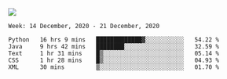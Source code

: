 <!--
**Mat2ja/Mat2ja** is a ✨ _special_ ✨ repository because its `README.md` (this file) appears on your GitHub profile.

Here are some ideas to get you started:

- 🔭 I’m currently working on ...
- 🌱 I’m currently learning ...
- 👯 I’m looking to collaborate on ...
- 🤔 I’m looking for help with ...
- 💬 Ask me about ...
- 📫 How to reach me: ...
- 😄 Pronouns: ...
- ⚡ Fun fact: ...
-->

<img src='https://media.giphy.com/media/xT9IgG50Fb7Mi0prBC/giphy.gif'>

<!--START_SECTION:waka-->
```text
Week: 14 December, 2020 - 21 December, 2020

Python   16 hrs 9 mins   █████████████▓░░░░░░░░░░░   54.22 % 
Java     9 hrs 42 mins   ████████░░░░░░░░░░░░░░░░░   32.59 % 
Text     1 hr 31 mins    █▒░░░░░░░░░░░░░░░░░░░░░░░   05.14 % 
CSS      1 hr 28 mins    █▒░░░░░░░░░░░░░░░░░░░░░░░   04.93 % 
XML      30 mins         ▒░░░░░░░░░░░░░░░░░░░░░░░░   01.70 % 
```
<!--END_SECTION:waka-->
